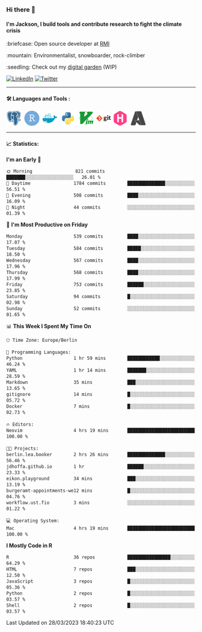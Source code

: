 ### Hi there :wave:
#### I'm Jackson, I build tools and contribute research to fight the climate crisis
<p> :briefcase: Open source developer at <a href="https://rmi.org/" alt="RMI">RMI</a></p>
<p> :mountain: Environmentalist, snowboarder, rock-climber</p>
<p> :seedling: Check out my <a href="https://jdhoffa.github.io/" alt="digital garden">digital garden</a> (WIP) </p>

<p>
<a href="https://www.linkedin.com/in/jackson-hoffart/"><img src="https://img.shields.io/badge/LinkedIn-A4969B?logo=linkedin&logoColor=fff&style=flat-square" alt="LinkedIn"/></a>
<a href="https://twitter.com/jdhoffart"><img src="https://img.shields.io/badge/Twitter-59D2FE?logo=twitter&logoColor=fff&style=flat-square" alt="Twitter"/></a>
</p>

---

#### :hammer_and_wrench: Languages and Tools :
<div>
 <img src="https://github.com/devicons/devicon/blob/master/icons/postgresql/postgresql-plain.svg" title="postgresql" **alt="postgresql" width="40" height="40"/>&nbsp;
 <img src="https://github.com/devicons/devicon/blob/master/icons/rstudio/rstudio-plain.svg" title="rstudio" **alt="RStudio" width="40" height="40"/>&nbsp;
 <img src="https://github.com/devicons/devicon/blob/master/icons/docker/docker-plain.svg" title="docker" **alt="docker" width="40" height="40"/>&nbsp;
 <img src="https://github.com/devicons/devicon/blob/master/icons/python/python-original.svg" title="python" **alt="python" width="40" height="40"/>&nbsp; 
 <img src="https://github.com/devicons/devicon/blob/master/icons/vim/vim-plain.svg" title="vim" **alt="vim" width="40" height="40"/>&nbsp;
 <img src="https://github.com/devicons/devicon/blob/master/icons/git/git-original-wordmark.svg" title="git" **alt="git" width="40" height="40"/>
 <img src="https://github.com/devicons/devicon/blob/master/icons/hugo/hugo-plain.svg" title="hugo" **alt="hugo" width="40" height="40"/>&nbsp;
 <img src="https://github.com/devicons/devicon/blob/master/icons/azure/azure-plain.svg" title="azure" **alt="azure" width="40" height="40"/>&nbsp;
</div>

---

#### :chart_with_upwards_trend: Statistics:

 
<!--START_SECTION:waka-->
**I'm an Early 🐤** 

```text
🌞 Morning                821 commits         ███████░░░░░░░░░░░░░░░░░░   26.01 % 
🌆 Daytime                1784 commits        ██████████████░░░░░░░░░░░   56.51 % 
🌃 Evening                508 commits         ████░░░░░░░░░░░░░░░░░░░░░   16.09 % 
🌙 Night                  44 commits          ░░░░░░░░░░░░░░░░░░░░░░░░░   01.39 % 
```
📅 **I'm Most Productive on Friday** 

```text
Monday                   539 commits         ████░░░░░░░░░░░░░░░░░░░░░   17.07 % 
Tuesday                  584 commits         █████░░░░░░░░░░░░░░░░░░░░   18.50 % 
Wednesday                567 commits         ████░░░░░░░░░░░░░░░░░░░░░   17.96 % 
Thursday                 568 commits         ████░░░░░░░░░░░░░░░░░░░░░   17.99 % 
Friday                   753 commits         ██████░░░░░░░░░░░░░░░░░░░   23.85 % 
Saturday                 94 commits          █░░░░░░░░░░░░░░░░░░░░░░░░   02.98 % 
Sunday                   52 commits          ░░░░░░░░░░░░░░░░░░░░░░░░░   01.65 % 
```


📊 **This Week I Spent My Time On** 

```text
🕑︎ Time Zone: Europe/Berlin

💬 Programming Languages: 
Python                   1 hr 59 mins        ████████████░░░░░░░░░░░░░   46.24 % 
YAML                     1 hr 14 mins        ███████░░░░░░░░░░░░░░░░░░   28.59 % 
Markdown                 35 mins             ███░░░░░░░░░░░░░░░░░░░░░░   13.65 % 
gitignore                14 mins             █░░░░░░░░░░░░░░░░░░░░░░░░   05.72 % 
Docker                   7 mins              █░░░░░░░░░░░░░░░░░░░░░░░░   02.73 % 

🔥 Editors: 
Neovim                   4 hrs 19 mins       █████████████████████████   100.00 % 

🐱‍💻 Projects: 
berlin.lea.booker        2 hrs 26 mins       ██████████████░░░░░░░░░░░   56.46 % 
jdhoffa.github.io        1 hr                ██████░░░░░░░░░░░░░░░░░░░   23.33 % 
eikon.playground         34 mins             ███░░░░░░░░░░░░░░░░░░░░░░   13.19 % 
burgeramt-appointments-we12 mins             █░░░░░░░░░░░░░░░░░░░░░░░░   04.76 % 
workflow.ust.fio         3 mins              ░░░░░░░░░░░░░░░░░░░░░░░░░   01.22 % 

💻 Operating System: 
Mac                      4 hrs 19 mins       █████████████████████████   100.00 % 
```

**I Mostly Code in R** 

```text
R                        36 repos            ████████████████░░░░░░░░░   64.29 % 
HTML                     7 repos             ███░░░░░░░░░░░░░░░░░░░░░░   12.50 % 
JavaScript               3 repos             █░░░░░░░░░░░░░░░░░░░░░░░░   05.36 % 
Python                   2 repos             █░░░░░░░░░░░░░░░░░░░░░░░░   03.57 % 
Shell                    2 repos             █░░░░░░░░░░░░░░░░░░░░░░░░   03.57 % 
```




 Last Updated on 28/03/2023 18:40:23 UTC
<!--END_SECTION:waka-->
